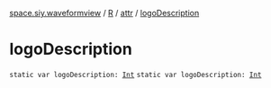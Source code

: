 [space.siy.waveformview](../../index.md) / [R](../index.md) / [attr](index.md) / [logoDescription](./logo-description.md)

# logoDescription

`static var logoDescription: `[`Int`](https://kotlinlang.org/api/latest/jvm/stdlib/kotlin/-int/index.html)
`static var logoDescription: `[`Int`](https://kotlinlang.org/api/latest/jvm/stdlib/kotlin/-int/index.html)